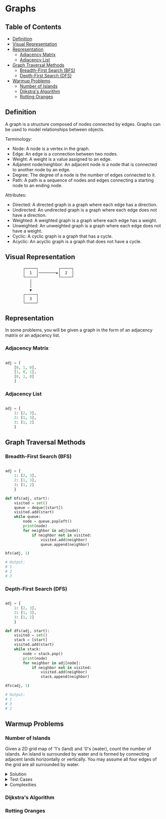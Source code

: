 <h1> Graphs </h1>

<h2> Table of Contents </h2>

- [Definition](#definition)
- [Visual Representation](#visual-representation)
- [Representation](#representation)
  - [Adjacency Matrix](#adjacency-matrix)
  - [Adjacency List](#adjacency-list)
- [Graph Traversal Methods](#graph-traversal-methods)
  - [Breadth-First Search (BFS)](#breadth-first-search-bfs)
  - [Depth-First Search (DFS)](#depth-first-search-dfs)
- [Warmup Problems](#warmup-problems)
  - [Number of Islands](#number-of-islands)
  - [Dijkstra's Algorithm](#dijkstras-algorithm)
  - [Rotting Oranges](#rotting-oranges)

## Definition

A graph is a structure composed of nodes connected by edges. Graphs can be used to model relationships between objects.

Terminology:

- Node: A node is a vertex in the graph.
- Edge: An edge is a connection between two nodes.
- Weight: A weight is a value assigned to an edge.
- Adjanent node/neighbor: An adjacent node is a node that is connected to another node by an edge.
- Degree: The degree of a node is the number of edges connected to it.
- Path: A path is a sequence of nodes and edges connecting a starting node to an ending node.

Attributes:

- Directed: A directed graph is a graph where each edge has a direction.
- Undirected: An undirected graph is a graph where each edge does not have a direction.
- Weighted: A weighted graph is a graph where each edge has a weight.
- Unweighted: An unweighted graph is a graph where each edge does not have a weight.
- Cyclic: A cyclic graph is a graph that has a cycle.
- Acyclic: An acyclic graph is a graph that does not have a cycle.

## Visual Representation

```
        ┌─────┐         ┌─────┐
        │  1  │────────►│  2  │
        └─────┘         └─────┘
           │
           │
           ▼
        ┌─────┐
        │  3  │
        └─────┘
```

## Representation

In some problems, you will be given a graph in the form of an adjacency matrix or an adjacency list.

### Adjacency Matrix

```python

adj = [
    [0, 1, 0],
    [1, 0, 1],
    [0, 1, 0]
    ]

```

### Adjacency List

```python

adj = {
    1: [2, 3],
    2: [1, 3],
    3: [1, 2]
    }

```

## Graph Traversal Methods

### Breadth-First Search (BFS)

```python

adj = {
    1: [2, 3],
    2: [1, 3],
    3: [1, 2]
    }

def bfs(adj, start):
    visited = set()
    queue = deque([start])
    visited.add(start)
    while queue:
        node = queue.popleft()
        print(node)
        for neighbor in adj[node]:
            if neighbor not in visited:
                visited.add(neighbor)
                queue.append(neighbor)

bfs(adj, 1)

# Output:
# 1
# 2
# 3
```

### Depth-First Search (DFS)

```python

adj = {
    1: [2, 3],
    2: [1, 3],
    3: [1, 2]
    }

def dfs(adj, start):
    visited = set()
    stack = [start]
    visited.add(start)
    while stack:
        node = stack.pop()
        print(node)
        for neighbor in adj[node]:
            if neighbor not in visited:
                visited.add(neighbor)
                stack.append(neighbor)

dfs(adj, 1)

# Output:
# 1
# 3
# 2
```

## Warmup Problems

### Number of Islands

Given a 2D grid map of '1's (land) and '0's (water), count the number of islands. An island is surrounded by water and is formed by connecting adjacent lands horizontally or vertically. You may assume all four edges of the grid are all surrounded by water.

<details>
<summary>Solution</summary>

</details>

<details>
<summary>Test Cases</summary>

</details>

<details>
<summary>Complexities</summary>

</details>

### Dijkstra's Algorithm

### Rotting Oranges
